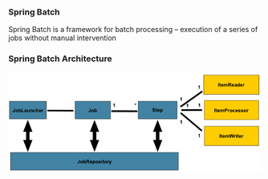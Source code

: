 ### Spring Batch ###
Spring Batch is a framework for batch processing – execution of a series of jobs without manual intervention

### Spring Batch Architecture ###
![Image of spring batch](images/spring-batch-model.png)